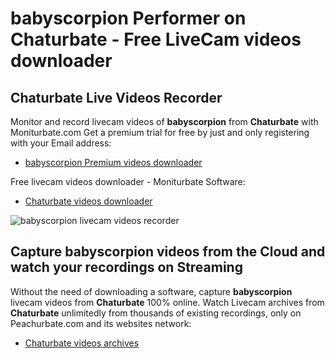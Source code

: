 # babyscorpion Performer on Chaturbate - Free LiveCam videos downloader

## Chaturbate Live Videos Recorder

Monitor and record livecam videos of **babyscorpion** from **Chaturbate** with Moniturbate.com
Get a premium trial for free by just and only registering with your Email address:
* [babyscorpion Premium videos downloader](https://moniturbate.com/request-demo-licence-key.html)

Free livecam videos downloader - Moniturbate Software:
* [Chaturbate videos downloader](https://moniturbate.com/moniturbate-download-software.html)

![babyscorpion livecam videos recorder](https://peachurnet.com/templates/moniturbate-software.png)


## Capture babyscorpion videos from the Cloud and watch your recordings on Streaming

Without the need of downloading a software, capture **babyscorpion** livecam videos from **Chaturbate** 100% online.
Watch Livecam archives from **Chaturbate** unlimitedly from thousands of existing recordings, only on Peachurbate.com and its websites network:
* [Chaturbate videos archives](https://peachurnet.com/)